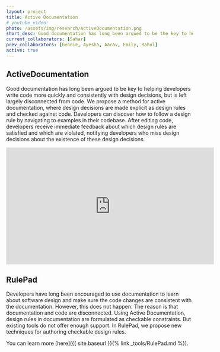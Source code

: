 ```yaml
---
layout: project
title: Active Documentation
# youtube_video: 
photo: /assets/img/research/ActiveDocumentation.png  
short_desc: Good documentation has long been argued to be the key to helping developers work more quickly and consistently with design decisions. But our studies have found that documentation is left largely disconnected from code, making it hard to write and update and causing it to become out of date and untrusted. This leaves developers to instead reverse engineer design decisions from code, causing rationale questions about design decisions to be some of the most challenging to answer. We've conducted studies to explore the nature of this problem and have invented new techniques to make documentation active and bidirectionally synchronized with code.
current_collaborators: [Sahar]
prev_collaborators: [Gennie, Ayesha, Aarav, Emily, Rahul]
active: true
---
```


## ActiveDocumentation

Good documentation has long been argued to be key to helping developers write code more quickly and 
consistently with design decisions, but is left largely disconnected from code. 
We propose a method for active documentation, where design decisions are made explicit as 
design rules and checked against code. Developers can discover how to follow a design rule 
by navigating to examples in their codebase. After editing code, developers receive immediate 
feedback about which design rules are satisfied and which are violated, notifying developers who miss 
design decisions about the existence of these design decisions.

<iframe width="560" height="315" src="https://www.youtube.com/embed/_AT8sNj02Ss" frameborder="0" allow="accelerometer; autoplay; encrypted-media; gyroscope; picture-in-picture" allowfullscreen></iframe>


## RulePad


Developers have long been encouraged to use documentation to learn about software design 
and make sure the code changes are consistent with the documentation.
However, this does not happen. The reason is that documentation and code are disconnected.
Using Active Documentation, design rules in documentation are formulated as checkable constraints.
But existing tools do not offer enough support. 
In RulePad, we propose new techniques for authoring checkable design rules.

You can learn more [here]({{ site.baseurl }}{% link _tools/RulePad.md %}).